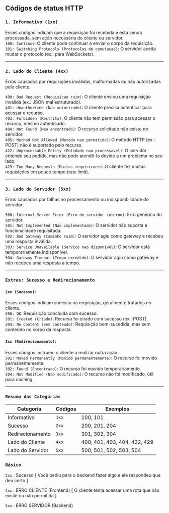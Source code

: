 ## Códigos de status HTTP

### ``1. Informativo (1xx)``
Esses códigos indicam que a requisição foi recebida e está sendo processada, sem ação necessária do cliente ou servidor.  
``100: Continue``: O cliente pode continuar a enviar o corpo da requisição.  
``101: Switching Protocols (Protocolos de comutacao)``: O servidor aceita mudar o protocolo (ex.: para WebSockets).  

---

### ``2. Lado do Cliente (4xx)``
Erros causados por requisições inválidas, malformadas ou não autorizadas pelo cliente.  

``400: Bad Request (Requisicao ruim)``: O cliente enviou uma requisição inválida (ex.: JSON mal estruturado).  
``401: Unauthorized (Nao autorizado)``: O cliente precisa autenticar para acessar o recurso.  
``403: Forbidden (Restrito)``: O cliente não tem permissão para acessar o recurso, mesmo autenticado.  
``404: Not Found (Nao encontrado)``: O recurso solicitado não existe no servidor.  
``405: Method Not Allowed (Metodo nao permitido)``: O método HTTP (ex.: POST) não é suportado pelo recurso.  
``422: Unprocessable Entity (Entidade nao processavel)``: O servidor entende seu pedido, mas não pode atendê-lo devido a um problema no seu lado.  
``429: Too Many Requests (Muitas requisicoes)``: O cliente fez muitas requisições em pouco tempo (rate limit).

---

### ``3. Lado do Servidor (5xx)``  
Erros causados por falhas no processamento ou indisponibilidade do servidor.  

``500: Internal Server Error (Erro do servidor interno)``: Erro genérico do servidor.  
``501: Not Implemented (Nao implementado)``: O servidor não suporta a funcionalidade requisitada.  
``502: Bad Gateway (Caminho ruim)``: O servidor agiu como gateway e recebeu uma resposta inválida.  
``503: Service Unavailable (Servico nao disponivel)``: O servidor está temporariamente indisponível.  
``504: Gateway Timeout (Tempo excedido)``: O servidor agiu como gateway e não recebeu uma resposta a tempo.

---

### ``Extras: Sucesso e Redirecionamento``

#### ``2xx (Sucesso)``:  
Esses códigos indicam sucesso na requisição, geralmente tratados no cliente.  
``200: OK``: Requisição concluída com sucesso.  
``201: Created (Criado)``: Recurso foi criado com sucesso (ex.: POST).  
``204: No Content (Sem conteudo)``: Requisição bem-sucedida, mas sem conteúdo no corpo da resposta.  

#### ``3xx (Redirecionamento)``:  
Esses códigos instruem o cliente a realizar outra ação.  
``301: Moved Permanently (Movido permanentemente)``: O recurso foi movido permanentemente.  
``302: Found (Encontrado)``: O recurso foi movido temporariamente.  
``304: Not Modified (Nao modificado)``: O recurso não foi modificado, útil para caching.

---

### ``Resumo das Categorias``  
| Categoria         | Códigos         | Exemplos                    |
|-------------------|-----------------|-----------------------------|
| Informativo       | ``1xx``         | 100, 101                   |
| Sucesso           | ``2xx``         | 200, 201, 204              |
| Redirecionamento  | ``3xx``         | 301, 302, 304              |
| Lado do Cliente   | ``4xx``         | 400, 401, 403, 404, 422, 429    |
| Lado do Servidor  | ``5xx``         | 500, 501, 502, 503, 504    |

### ``Básico``
``2xx`` : Sucesso [ Você pediu para o backend fazer algo e ele respondeu que deu certo ] 

``4xx`` : ERRO CLIENTE (Frontend) [ O cliente tenta acessar uma rota que não existe ou não permitida ]

``5xx`` : ERRO SERVIDOR (Backend)